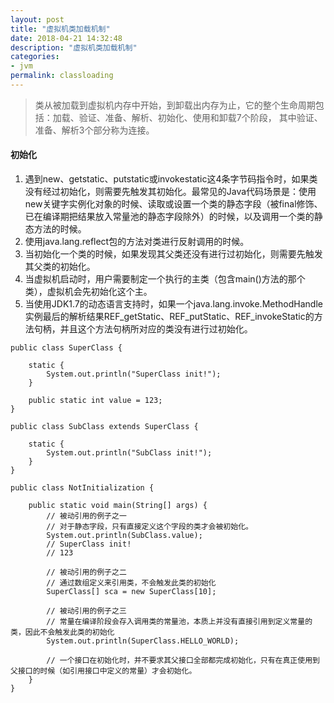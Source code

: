 ```yaml
---
layout: post
title: "虚拟机类加载机制"
date: 2018-04-21 14:32:48
description: "虚拟机类加载机制"
categories:
- jvm
permalink: classloading
---
```


> 类从被加载到虚拟机内存中开始，到卸载出内存为止，它的整个生命周期包括：加载、验证、准备、解析、初始化、使用和卸载7个阶段，
其中验证、准备、解析3个部分称为连接。

#### 初始化
1. 遇到new、getstatic、putstatic或invokestatic这4条字节码指令时，如果类没有经过初始化，则需要先触发其初始化。最常见的Java代码场景是：使用new关键字实例化对象的时候、读取或设置一个类的静态字段（被final修饰、已在编译期把结果放入常量池的静态字段除外）的时候，以及调用一个类的静态方法的时候。  
2. 使用java.lang.reflect包的方法对类进行反射调用的时候。  
3. 当初始化一个类的时候，如果发现其父类还没有进行过初始化，则需要先触发其父类的初始化。  
4. 当虚拟机启动时，用户需要制定一个执行的主类（包含main()方法的那个类），虚拟机会先初始化这个主。
5. 当使用JDK1.7的动态语言支持时，如果一个java.lang.invoke.MethodHandle实例最后的解析结果REF_getStatic、REF_putStatic、REF_invokeStatic的方法句柄，并且这个方法句柄所对应的类没有进行过初始化。

```vim
public class SuperClass {

    static {
        System.out.println("SuperClass init!");
    }

    public static int value = 123;
}

public class SubClass extends SuperClass {

    static {
        System.out.println("SubClass init!");
    }
}

public class NotInitialization {

    public static void main(String[] args) {
        // 被动引用的例子之一
        // 对于静态字段，只有直接定义这个字段的类才会被初始化。
        System.out.println(SubClass.value);
        // SuperClass init!
        // 123

        // 被动引用的例子之二
        // 通过数组定义来引用类，不会触发此类的初始化
        SuperClass[] sca = new SuperClass[10];

        // 被动引用的例子之三
        // 常量在编译阶段会存入调用类的常量池，本质上并没有直接引用到定义常量的类，因此不会触发此类的初始化
        System.out.println(SuperClass.HELLO_WORLD);
        
        // 一个接口在初始化时，并不要求其父接口全部都完成初始化，只有在真正使用到父接口的时候（如引用接口中定义的常量）才会初始化。
    }
}
```
